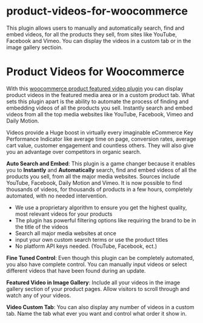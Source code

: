# product-videos-for-woocommerce
This plugin allows users to manually and automatically search, find and embed videos, for all the products they sell, from sites like YouTube, Facebook and Vimeo. You can display the videos in a custom tab or in the image gallery sectioin.

<h1>Product Videos for Woocommerce</h1>

With this <a href="https://www.apigenius.io/software/product-videos-for-woocommerce/" target="_blank">woocommerce product featured video plugin</a> you can display product videos in the featured media area or in a custom product tab.  What sets this plugin apart is the ability to automate the process of finding and embedding videos of all the products you sell.  Instantly search and embed videos from all the top media websites like YouTube, Facebook, Vimeo and Daily Motion.

Videos provide a Huge boost in virtually every imaginable eCommerce Key Performance Indicator like average time on page, conversion rates, average cart value, customer engagement and countless others. They will also give you an advantage over competitors in organic search.

<strong>Auto Search and Embed</strong>: This plugin is a game changer because it enables you to <strong>Instantly</strong> and <strong>Automatically</strong> search, find and embed videos of all the products you sell, from all the major media websites.  Sources include YouTube, Facebook, Daily Motion and Vimeo.  It is now possible to find thousands of videos, for thousands of products in a few hours, completely automated, with no needed intervention.

- We use a proprietary algorithm to ensure you get the highest quality, most relevant videos for your products
- The plugin has powerful filtering options like requiring the brand to be in the title of the videos
- Search all major media websites at once
- input your own custom search terms or use the product titles
- No platform API keys needed. (YouTube, Facebook, ect.)

<strong>Fine Tuned Control</strong>: Even though this plugin can be completely automated, you also have complete control.  You can manually input videos or select different videos that have been found during an update.

<strong>Featured Video in Image Gallery</strong>: Include all your videos in the image gallery section of your product pages.  Allow visitors to scroll through and watch any of your videos.

<strong>Video Custom Tab</strong>: You can also display any number of videos in a custom tab.  Name the tab what ever you want and control what order it show in.

